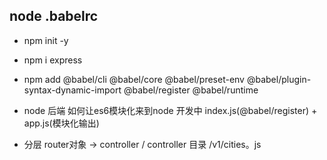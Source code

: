 ## node .babelrc 
- npm init -y
- npm i express
- npm add @babel/cli @babel/core @babel/preset-env @babel/plugin-syntax-dynamic-import @babel/register @babel/runtime

- node 后端
  如何让es6模块化来到node 开发中
  index.js(@babel/register) + app.js(模块化输出)

- 分层
router对象 -> controller  / controller 目录  /v1/cities。js